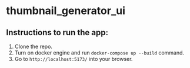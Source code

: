 # thumbnail_generator_ui

## Instructions to run the app:
1. Clone the repo.
2. Turn on docker engine and run `docker-compose up --build` command.
3. Go to `http://localhost:5173/` into your browser.

